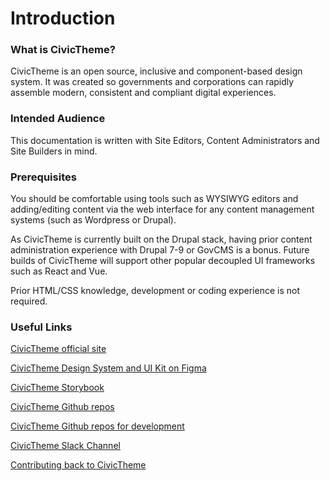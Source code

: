 # Introduction

### What is CivicTheme? <a href="#introduction-whatiscivictheme" id="introduction-whatiscivictheme"></a>

CivicTheme is an open source, inclusive and component-based design system. It was created so governments and corporations can rapidly assemble modern, consistent and compliant digital experiences.

### Intended Audience <a href="#introduction-intendedaudience" id="introduction-intendedaudience"></a>

This documentation is written with Site Editors, Content Administrators and Site Builders in mind.

### Prerequisites <a href="#introduction-prerequisites" id="introduction-prerequisites"></a>

You should be comfortable using tools such as WYSIWYG editors and adding/editing content via the web interface for any content management systems (such as Wordpress or Drupal).

As CivicTheme is currently built on the Drupal stack, having prior content administration experience with Drupal 7-9 or GovCMS is a bonus. Future builds of CivicTheme will support other popular decoupled UI frameworks such as React and Vue.

Prior HTML/CSS knowledge, development or coding experience is not required.

### Useful Links <a href="#introduction-usefullinks" id="introduction-usefullinks"></a>

[CivicTheme official site](https://www.civictheme.io/)

[CivicTheme Design System and UI Kit on Figma](http://civictheme.io/figma)

[CivicTheme Storybook](http://civictheme.io/storybook)

[CivicTheme Github repos](https://github.com/salsadigitalauorg/civictheme)

[CivicTheme Github repos for development](https://github.com/salsadigitalauorg/civictheme\_source)

[CivicTheme Slack Channel](https://drupal.slack.com/archives/C039UV0CQBZ)

[Contributing back to CivicTheme](https://www.civictheme.io/how-to-use-civictheme/contributing-back)
